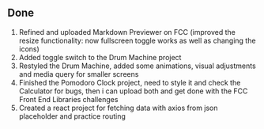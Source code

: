 ## Done

1. Refined and uploaded Markdown Previewer on FCC (improved the resize functionality: now fullscreen toggle works as well as changing the icons)
2. Added toggle switch to the Drum Machine project 
3. Restyled the Drum Machine, added some animations, visual adjustments and media query for smaller screens
4. Finished the Pomodoro Clock project, need to style it and check the Calculator for bugs, then i can upload both and get done with the FCC Front End Libraries challenges 
5. Created a react project for fetching data with axios from json placeholder and practice routing
